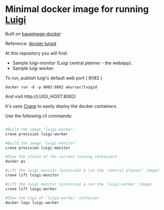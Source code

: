# Minimal docker image for running [Luigi](http://luigi.readthedocs.org/en/latest/index.html)

Built on [baseimage-docker](http://phusion.github.io/baseimage-docker/) 

Reference: [docker-luigid](https://github.com/akursar/docker-luigid)


At this repository you will find:
* Sample luigi-monitor (Luigi central planner - the webapp).
* Sample luigi worker.

To run, publish luigi's default web port ( 8082 )

    docker run -d -p 8082:8082 akursar/luigid

And visit http://LUIGI_HOST:8082/





	
It's uses [Crane](https://github.com/michaelsauter/crane) to easily deploy the docker containers.


Use the following cli commands:

```bash

#Build the image 'luigi-worker'
crane provision luigi-worker

#Build the image 'luigi-monitor'
crane provision luigi-monitor

#Show the status of the current running containers 
docker ps

#Lift the luigi monitor (provision & run the 'central planner' image)
crane lift luigi-monitor

#Lift the luigi monitor (provision & run the 'luigi-worker' image)
crane lift luigi-worker

#Show the logs of 'luigi-worker' container
docker logs luigi-worker

```	



